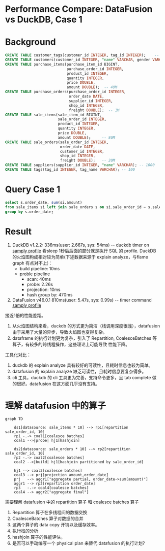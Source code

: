 # Performance Compare: DataFusion vs DuckDB, Case 1

# Background
```sql
CREATE TABLE customer_tags(customer_id INTEGER, tag_id INTEGER);    -- 8M, average 1 customer 8 tags
CREATE TABLE customers(customer_id INTEGER, "name" VARCHAR, gender VARCHAR); -- 1M
CREATE TABLE purchase_items(purchase_item_id BIGINT, 
                            purchase_order_id INTEGER, 
                            product_id INTEGER, 
                            quantity INTEGER, 
                            price DOUBLE, 
                            amount DOUBLE);  -- 40M
CREATE TABLE purchase_orders(purchase_order_id INTEGER, 
                             order_date DATE, 
                             supplier_id INTEGER, 
                             shop_id INTEGER, 
                             freight DOUBLE);  -- 1M
CREATE TABLE sale_items(sale_item_id BIGINT, 
                        sale_order_id INTEGER, 
                        product_id INTEGER, 
                        quantity INTEGER, 
                        price DOUBLE, 
                        amount DOUBLE);     -- 80M
CREATE TABLE sale_orders(sale_order_id INTEGER, 
                         order_date DATE, 
                         customer_id INTEGER, 
                         shop_id INTEGER, 
                         freight DOUBLE);   -- 20M
CREATE TABLE suppliers(supplier_id INTEGER, "name" VARCHAR); -- 1000
CREATE TABLE tags(tag_id INTEGER, tag_name VARCHAR); -- 100

```

# Query Case 1
```sql
select s.order_date, sum(si.amount) 
from sale_items si left join sale_orders s on si.sale_order_id = s.sale_order_id  -- 80M * 20M
group by s.order_date;
```

# Result
1. DuckDB v1.2.2: 336ms(user: 2.667s, sys: 54ms) -- duckdb timer on 
   [samply profile](https://share.firefox.dev/3RLAzCv) 看sleep 1秒后后面的部分就是执行 SQL 的 profile.
   DuckDB 的火焰图构成相对较为简单(下述数据来源于 explain analyze，与flame graph 有点对不上)：
   - build pipeline: 10ms
   - proble pipeline
     -  scan: 40ms
     -  probe: 2.26s
     -  projection: 10ms
     -  hash group by: 470ms
2. DataFusion v46.0.1 810ms(user: 5.47s, sys: 0.99s) -- timer command
   [samply profile](https://share.firefox.dev/4iit5lv)
   

接近1倍的性能差距。
1. 从火焰图结构来看，duckdb 的方式更为简洁（栈调用深度很浅），datafusion 由于采用了大量的异步，导致火焰图也变得复杂。
2. dataframe 的执行计划更为复杂，引入了 Repartition, CoalesceBatches 等算子，有较多的跨线程操作，这些理论上可能导致
   性能下降。

工具化对比：
1. duckdb 的 explain analyze 具有较好的可读性，且耗时信息也较为简单。
2. datafusion 的 explain analyze 缺乏可读性，且耗时信息要复杂得多。
3. cli 工具，duckdb 的 cli 工具更为完善，支持命令更多，且 tab complete 做的很好。datafusion 在这方面几乎没有支持。

# 理解 datafusion 中的算子

```mermaid
graph TD

    ds1[datasource: sale_items * 10] --> rp1[repartition sale_order_id, 10] 
    rp1 -.-> coal1[coalesce batches] 
    coal1 -->|probe| hj1[hashjoin]

    ds2[datasource: sale_orders * 10] --> rp2[repartition sale_order_id, 10] 
    rp2 -.-> coal2[coalesce batches] 
    coal2 -->|build| hj1[hashjoin partitioned by sale_order_id]

    hj1 --> coal3[coalesce batches] 
    coal3 --> prj[projection amount,order_date]
    prj   --> aggr1["aggregate partial, order_date->sum(amount)"]
    aggr1 --> rp3[repartition order_date]
    rp3   -.-> coal4[coalesce batches]
    coal4 --> aggr2["aggregate final"]

```

需要理解 datafusion 中的 repartition 算子 和 coalesce batches 算子
1. Repartition 算子在多线程间的数据交换
2. CoalesceBatches 算子对数据的合并
3. 这两个算子的 data copy 开销以及缓存效率。
4. 执行栈的分析
5. hashjoin 算子的性能评估。
6. 是否可以手动编写一个 physical plan 来替代 datafusion 的执行计划?